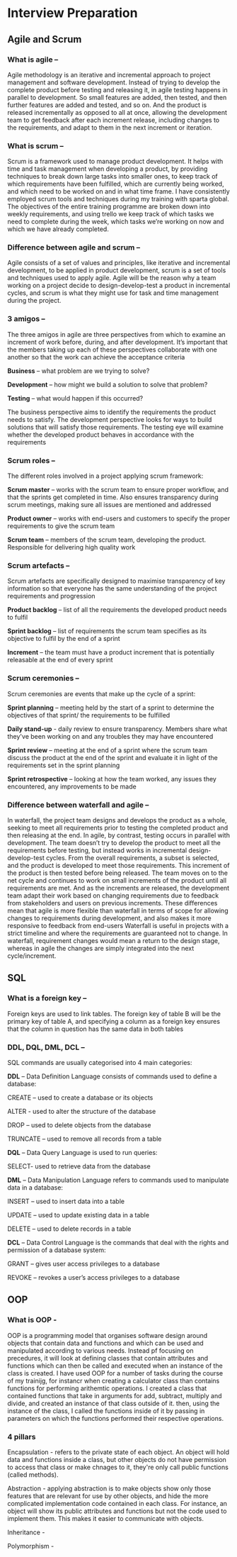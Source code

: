 # Interview Preparation

## Agile and Scrum
### What is agile – 
Agile methodology is an iterative and incremental approach to project management and software development. Instead of trying to develop the complete product before testing and releasing it, in agile testing happens in parallel to development. So small features are added, then tested, and then further features are added and tested, and so on. And the product is released incrementally as opposed to all at once, allowing the development team to get feedback after each increment release, including changes to the requirements, and adapt to them in the next increment or iteration.

### What is scrum – 
Scrum is a framework used to manage product development. It helps with time and task management when developing a product, by providing techniques to break down large tasks into smaller ones, to keep track of which requirements have been fulfilled, which are currently being worked, and which need to be worked on and in what time frame. 
I have consistently employed scrum tools and techniques during my training with sparta global. The objectives of the entire training programme are broken down into weekly requirements, and using trello we keep track of which tasks we need to complete during the week, which tasks we’re working on now and which we have already completed. 

### Difference between agile and scrum – 
Agile consists of a set of values and principles, like iterative and incremental development, to be applied in product development, scrum is a set of tools and techniques used to apply agile. Agile will be the reason why a team working on a project decide to design-develop-test a product in incremental cycles, and scrum is what they might use for task and time management during the project.

### 3 amigos – 
The three amigos in agile are three perspectives from which to examine an increment of work before, during, and after development. It’s important that the members taking up each of these perspectives collaborate with one another so that the work can achieve the acceptance criteria

**Business** – what problem are we trying to solve?

**Development** – how might we build a solution to solve that problem?

**Testing** – what would happen if this occurred?

The business perspective aims to identify the requirements the product needs to satisfy. The development perspective looks for ways to build solutions that will satisfy those requirements. The testing eye will examine whether the developed product behaves in accordance with the requirements

### Scrum roles –
The different roles involved in a project applying scrum framework:

**Scrum master** – works with the scrum team to ensure proper workflow, and that the sprints get completed in time. Also ensures transparency during scrum meetings, making sure all issues are mentioned and addressed

**Product owner** – works with end-users and customers to specify the proper requirements to give the scrum team

**Scrum team** – members of the scrum team, developing the product. Responsible for delivering high quality work

### Scrum artefacts –
Scrum artefacts are specifically designed to maximise transparency of key information so that everyone has the same understanding of the project requirements and progression

**Product backlog** – list of all the requirements the developed product needs to fulfil

**Sprint backlog** – list of requirements the scrum team specifies as its objective to fulfil by the end of a sprint

**Increment** – the team must have a product increment that is potentially releasable at the end of every sprint

### Scrum ceremonies – 
Scrum ceremonies are events that make up the cycle of a sprint:

**Sprint planning** – meeting held by the start of a sprint to determine the objectives of that sprint/ the requirements to be fulfilled 

**Daily stand-up** - daily review to ensure transparency. Members share what they've been working on and any troubles they may have encountered

**Sprint review** – meeting at the end of a sprint where the scrum team discuss the product at the end of the sprint and evaluate it in light of the requirements set in the sprint planning

**Sprint retrospective** – looking at how the team worked, any issues they encountered, any improvements to be made

### Difference between waterfall and agile –
In waterfall, the project team designs and develops the product as a whole, seeking to meet all requirements prior to testing the completed product and then releasing at the end. In agile, by contrast, testing occurs in parallel with development. The team doesn’t try to develop the product to meet all the requirements before testing, but instead works in incremental design-develop-test cycles. From the overall requirements, a subset is selected, and the product is developed to meet those requirements. This increment of the product is then tested before being released. The team moves on to the net cycle and continues to work on small increments of the product until all requirements are met. And as the increments are released, the development team adapt their work based on changing requirements due to feedback from stakeholders and users on previous increments. These differences mean that agile is more flexible than waterfall in terms of scope for allowing changes to requirements during development, and also makes it more responsive to feedback from end-users
Waterfall is useful in projects with a strict timeline and where the requirements are guaranteed not to change. In waterfall, requirement changes would mean a return to the design stage, whereas in agile the changes are simply integrated into the next cycle/increment.


## SQL
### What is a foreign key – 
Foreign keys are used to link tables. The foreign key of table B will be the primary key of table A, and specifying a column as a foreign key ensures that the column in question has the same data in both tables

### DDL, DQL, DML, DCL –
SQL commands are usually categorised into 4 main categories:

**DDL** – Data Definition Language consists of commands used to define a database:

CREATE – used to create a database or its objects

ALTER - used to alter the structure of the database

DROP – used to delete objects from the database

TRUNCATE – used to remove all records from a table


**DQL** – Data Query Language is used to run queries:

SELECT- used to retrieve data from the database


**DML** – Data Manipulation Language refers to commands used to manipulate data in a database:

INSERT – used to insert data into a table

UPDATE – used to update existing data in a table

DELETE – used to delete records in a table


**DCL** – Data Control Language is the commands that deal with the rights and permission of a database system:

GRANT – gives user access privileges to a database

REVOKE – revokes a user’s access privileges to a database


## OOP
### What is OOP - 
OOP is a programming model that organises software design around objects that contain data and functions and which can be used and manipulated according to various needs. Instead pf focusing on precedures, it will look at defining classes that contain attributes and functions which can then be called and executed when an instance of the class is created. I have used OOP for a number of tasks during the course of my trainijg, for instancr when creating a calculator class than contains functions for performing arithemtic operations. I created a class that contained functions that take in arguments for add, subtract, multiply and divide, and created an instance of that class outside of it. then, using the instance of the class, I called the functions inside of it by passing in parameters on which the functions performed their respective operations.

### 4 pillars
Encapsulation - refers to the private state of each object. An object will hold data and functions inside a class, but other objects do not have permission to access that class or make chnages to it, they're only call public functions (called methods).

Abstraction - applying abstraction is to make objects show only those features that are relevant for use by other objects, and hide the more complicated implementation code contained in each class. For instance, an object will show its public attributes and functions but not the code used to implement them. This makes it easier to communicate with objects.

Inheritance - 

Polymorphism - 





